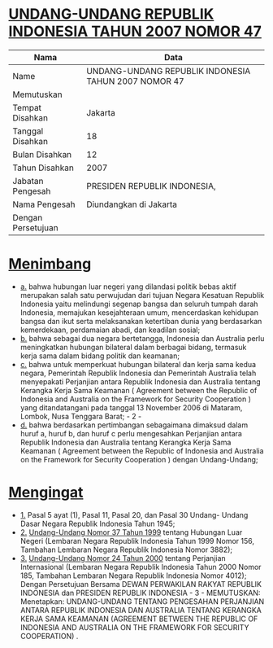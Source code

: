# [UNDANG-UNDANG REPUBLIK INDONESIA TAHUN 2007 NOMOR 47](http://example.org/legal/document/uu/2007/47)

| Nama | Data |
| ------ | ----- |
|Name|UNDANG-UNDANG REPUBLIK INDONESIA TAHUN 2007 NOMOR 47|
|Memutuskan||
|Tempat Disahkan|Jakarta|
|Tanggal Disahkan|18|
|Bulan Disahkan|12|
|Tahun Disahkan|2007|
|Jabatan Pengesah|PRESIDEN REPUBLIK INDONESIA,|
|Nama Pengesah|Diundangkan di Jakarta|
|Dengan Persetujuan||
# [Menimbang](http://example.org/legal/document/uu/2007/47/menimbang)

* [a.](http://example.org/legal/document/uu/2007/47/menimbang/point/a) bahwa hubungan luar negeri yang dilandasi politik bebas aktif merupakan salah satu perwujudan dari tujuan Negara Kesatuan Republik Indonesia yaitu melindungi segenap bangsa dan seluruh tumpah darah Indonesia, memajukan kesejahteraan umum, mencerdaskan kehidupan bangsa dan ikut serta melaksanakan ketertiban dunia yang berdasarkan kemerdekaan, perdamaian abadi, dan keadilan sosial;
* [b.](http://example.org/legal/document/uu/2007/47/menimbang/point/b) bahwa sebagai dua negara bertetangga, Indonesia dan Australia perlu meningkatkan hubungan bilateral dalam berbagai bidang, termasuk kerja sama dalam bidang politik dan keamanan;
* [c.](http://example.org/legal/document/uu/2007/47/menimbang/point/c) bahwa untuk memperkuat hubungan bilateral dan kerja sama kedua negara, Pemerintah Republik Indonesia dan Pemerintah Australia telah menyepakati Perjanjian antara Republik Indonesia dan Australia tentang Kerangka Kerja Sama Keamanan ( Agreement between the Republic of Indonesia and Australia on the Framework for Security Cooperation ) yang ditandatangani pada tanggal 13 November 2006 di Mataram, Lombok, Nusa Tenggara Barat; - 2 -
* [d.](http://example.org/legal/document/uu/2007/47/menimbang/point/d) bahwa berdasarkan pertimbangan sebagaimana dimaksud dalam huruf a, huruf b, dan huruf c perlu mengesahkan Perjanjian antara Republik Indonesia dan Australia tentang Kerangka Kerja Sama Keamanan ( Agreement between the Republic of Indonesia and Australia on the Framework for Security Cooperation ) dengan Undang-Undang;
# [Mengingat](http://example.org/legal/document/uu/2007/47/mengingat)

* [1.](http://example.org/legal/document/uu/2007/47/mengingat/point/0001) Pasal 5 ayat (1), Pasal 11, Pasal 20, dan Pasal 30 Undang- Undang Dasar Negara Republik Indonesia Tahun 1945;
* [2.](http://example.org/legal/document/uu/2007/47/mengingat/point/0002) [Undang-Undang Nomor 37 Tahun 1999](http://example.org/legal/document/uu/1999/37) tentang Hubungan Luar Negeri (Lembaran Negara Republik Indonesia Tahun 1999 Nomor 156, Tambahan Lembaran Negara Republik Indonesia Nomor 3882);
* [3.](http://example.org/legal/document/uu/2007/47/mengingat/point/0003) [Undang-Undang Nomor 24 Tahun 2000](http://example.org/legal/document/uu/2000/24) tentang Perjanjian Internasional (Lembaran Negara Republik Indonesia Tahun 2000 Nomor 185, Tambahan Lembaran Negara Republik Indonesia Nomor 4012); Dengan Persetujuan Bersama DEWAN PERWAKILAN RAKYAT REPUBLIK INDONESIA dan PRESIDEN REPUBLIK INDONESIA - 3 - MEMUTUSKAN: Menetapkan: UNDANG-UNDANG TENTANG PENGESAHAN PERJANJIAN ANTARA REPUBLIK INDONESIA DAN AUSTRALIA TENTANG KERANGKA KERJA SAMA KEAMANAN (AGREEMENT BETWEEN THE REPUBLIC OF INDONESIA AND AUSTRALIA ON THE FRAMEWORK FOR SECURITY COOPERATION) .